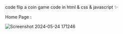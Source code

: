 code flip a coin game code in html & css & javascript ✨

Home Page :

![Screenshot 2024-05-24 171246](https://github.com/MOMENSHEHADEH/FlipCoinGame/assets/141729731/7d1207fb-e6f7-4e52-a832-b2a932e5128b)
